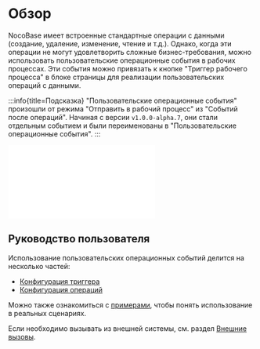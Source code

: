 # Обзор

<PluginInfo name="workflow-custom-action-trigger" link="/handbook/workflow/plugins/custom-action-trigger" commercial="true"></PluginInfo>

NocoBase имеет встроенные стандартные операции с данными (создание, удаление, изменение, чтение и т.д.). Однако, когда эти операции не могут удовлетворить сложные бизнес-требования, можно использовать пользовательские операционные события в рабочих процессах. Эти события можно привязать к кнопке "Триггер рабочего процесса" в блоке страницы для реализации пользовательских операций с данными.

:::info{title=Подсказка}
"Пользовательские операционные события" произошли от режима "Отправить в рабочий процесс" из "Событий после операций". Начиная с версии `v1.0.0-alpha.7`, они стали отдельным событием и были переименованы в "Пользовательские операционные события".
:::

<embed src="../../../../_partials/commercial-installation.md"></embed>

## Руководство пользователя

Использование пользовательских операционных событий делится на несколько частей:

- [Конфигурация триггера](./trigger.md)
- [Конфигурация операций](./action.md)

Можно также ознакомиться с [примерами](./example.md), чтобы понять использование в реальных сценариях.

Если необходимо вызывать из внешней системы, см. раздел [Внешние вызовы](./http-api.md).

